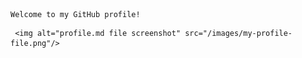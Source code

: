    ```
   Welcome to my GitHub profile!
   ```
     <img alt="profile.md file screenshot" src="/images/my-profile-file.png"/>
     
